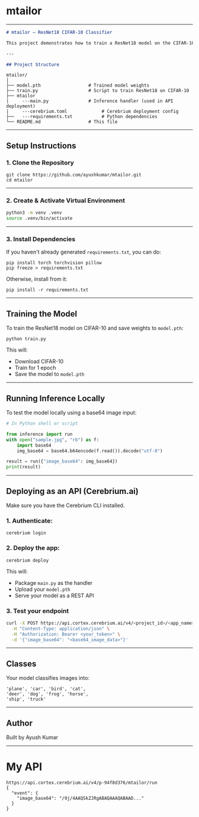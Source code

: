 # mtailor


---

```markdown
# mtailor — ResNet18 CIFAR-10 Classifier

This project demonstrates how to train a ResNet18 model on the CIFAR-10 dataset using PyTorch and then serve it as an inference API that accepts base64-encoded images.

---

## Project Structure

```
```
mtailor/
│
├── model.pth                  # Trained model weights
├── train.py                   # Script to train ResNet18 on CIFAR-10
├── mtailor
|     ---main.py               # Inference handler (used in API deployment)
|     ---cerebrium.toml             # Cerebrium deployment config
├──   ---requirements.txt           # Python dependencies
└── README.md                  # This file

````

---

## Setup Instructions

### 1. Clone the Repository

```
git clone https://github.com/ayushkumar/mtailor.git
cd mtailor
````

---

### 2. Create & Activate Virtual Environment

```bash
python3 -m venv .venv
source .venv/bin/activate
```

---

### 3. Install Dependencies

If you haven't already generated `requirements.txt`, you can do:

```
pip install torch torchvision pillow
pip freeze > requirements.txt
```

Otherwise, install from it:

```
pip install -r requirements.txt
```

---

## Training the Model

To train the ResNet18 model on CIFAR-10 and save weights to `model.pth`:

```
python train.py
```

This will:

* Download CIFAR-10
* Train for 1 epoch
* Save the model to `model.pth`

---

## Running Inference Locally

To test the model locally using a base64 image input:

```python
# In Python shell or script

from inference import run
with open("sample.jpg", "rb") as f:
    import base64
    img_base64 = base64.b64encode(f.read()).decode("utf-8")

result = run({"image_base64": img_base64})
print(result)
```

---

## Deploying as an API (Cerebrium.ai)

Make sure you have the Cerebrium CLI installed.

### 1. Authenticate:

```
cerebrium login
```

### 2. Deploy the app:

```
cerebrium deploy
```

This will:

* Package `main.py` as the handler
* Upload your `model.pth`
* Serve your model as a REST API

### 3. Test your endpoint

```bash
curl -X POST https://api.cortex.cerebrium.ai/v4/<project_id>/<app_name>/run \
  -H "Content-Type: application/json" \
  -H "Authorization: Bearer <your_token>" \
  -d '{"image_base64": "<base64_image_data>"}'
```

---

## Classes

Your model classifies images into:

```
'plane', 'car', 'bird', 'cat',
'deer', 'dog', 'frog', 'horse',
'ship', 'truck'
```

---

## Author

Built by Ayush Kumar

---

# My API

```
https://api.cortex.cerebrium.ai/v4/p-94f8d376/mtailor/run
{
  "event": {
    "image_base64": "/9j/4AAQSkZJRgABAQAAAQABAAD..."
  }
}

```
